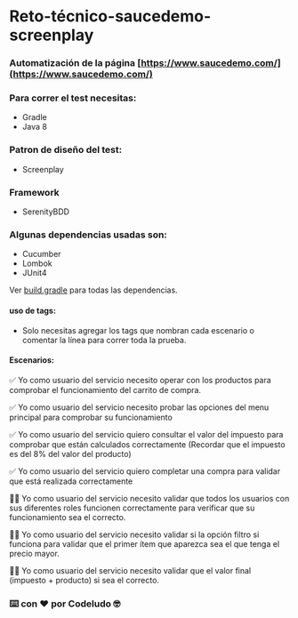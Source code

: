 

# Reto-técnico-saucedemo-screenplay

### Automatización de la página [https://www.saucedemo.com/](https://www.saucedemo.com/)

### Para correr el test necesitas:
* Gradle
* Java 8

### Patron de diseño del test:
* Screenplay

### Framework

* SerenityBDD

### Algunas dependencias usadas son: 

* Cucumber
* Lombok
* JUnit4

Ver [build.gradle](https://github.com/codeludo/reto-tecnico-saucedemo-screenplay/blob/master/build.gradle) para todas las dependencias.

#### uso de tags:
* Solo necesitas agregar los tags que nombran cada escenario o comentar la línea para correr toda la prueba.

#### Escenarios:

 ✅ Yo como usuario del servicio necesito operar con los productos para comprobar el funcionamiento del carrito de compra.

 ✅ Yo como usuario del servicio necesito probar las opciones del menu principal para comprobar su funcionamiento
 
 ✅ Yo como usuario del servicio quiero consultar el valor del impuesto para comprobar que están calculados correctamente (Recordar que el impuesto es del 8% del valor del producto)
 
 ✅ Yo como usuario del servicio quiero completar una compra para validar que está realizada correctamente
️
 
🙆‍♂ Yo como usuario del servicio necesito validar que todos los usuarios con sus diferentes roles funcionen correctamente para verificar que su funcionamiento sea el correcto.

🙆‍♂ Yo como usuario del servicio necesito validar si la opción filtro si funciona para validar que el primer ítem que aparezca sea el que tenga el precio mayor.

🙆‍♂ Yo como usuario del servicio necesito validar que el valor final (impuesto + producto) si sea el correcto.

### ⌨️ con ❤️ por Codeludo 🤓




